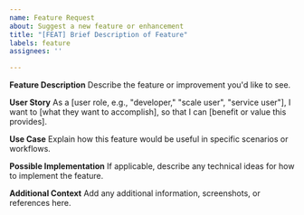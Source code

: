 ```yaml
---
name: Feature Request
about: Suggest a new feature or enhancement
title: "[FEAT] Brief Description of Feature"
labels: feature
assignees: ''

---
```


**Feature Description**
Describe the feature or improvement you'd like to see.

**User Story**
As a [user role, e.g., "developer," "scale user", "service user"], I want to [what they want to accomplish], so that I can [benefit or value this provides].

**Use Case**
Explain how this feature would be useful in specific scenarios or workflows.

**Possible Implementation**
If applicable, describe any technical ideas for how to implement the feature.

**Additional Context**
Add any additional information, screenshots, or references here.
